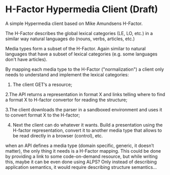 H-Factor Hypermedia Client (Draft)
==================================
A simple Hypermedia client based on Mike Amundsens H-Factor. 

The H-Factor describes the global lexical categories (LE, LO, etc.) in a similar way natural languages do (nouns, verbs, articles, etc.)

Media types form a subset of the H-Factor. Again similar to natural languages that have a subset of lexical categories (e.g. some languages don't have articles).

By mapping each media type to the H-Factor ("normalization") a client only needs to understand and implement the lexical categories:

1. The client GET’s a resource;


2.The API returns a representation in format X and links telling where to find a format X to H-factor convertor for reading the structure;


3.The client downloads the parser in a sandboxed environment and uses it to convert format X to the H-factor;


4. Next the client can do whatever it wants. Build a presentation using the H-factor representation, convert it to another media type that allows to be read directly in a browser (control), etc.

when an API defines a media type (domain specific, generic, it doesn’t matter), the only thing it needs is a H-Factor mapping. This could be done by providing a link to some code-on-demand resource, but while writing this, maybe it can be even done using ALPS? Only instead of describing application semantics, it would require describing structure semantics…

